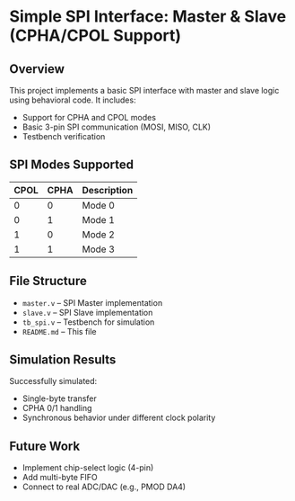 # Simple SPI Interface: Master & Slave (CPHA/CPOL Support)

## Overview
This project implements a basic SPI interface with master and slave logic using behavioral code. It includes:
- Support for CPHA and CPOL modes
- Basic 3-pin SPI communication (MOSI, MISO, CLK)
- Testbench verification

## SPI Modes Supported
| CPOL | CPHA | Description |
|------|------|-------------|
|  0   |  0   | Mode 0      |
|  0   |  1   | Mode 1      |
|  1   |  0   | Mode 2      |
|  1   |  1   | Mode 3      |

## File Structure
- `master.v` – SPI Master implementation
- `slave.v` – SPI Slave implementation
- `tb_spi.v` – Testbench for simulation
- `README.md` – This file

## Simulation Results
Successfully simulated:
- Single-byte transfer
- CPHA 0/1 handling
- Synchronous behavior under different clock polarity

## Future Work
- Implement chip-select logic (4-pin)
- Add multi-byte FIFO
- Connect to real ADC/DAC (e.g., PMOD DA4)
